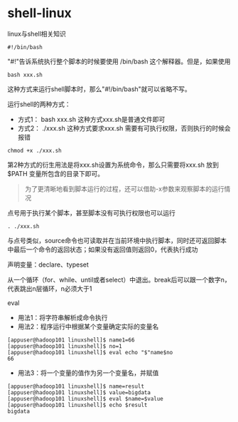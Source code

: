 # shell-linux
linux与shell相关知识



```
#!/bin/bash
```
"#!"告诉系统执行整个脚本的时候要使用 /bin/bash 这个解释器。但是，如果使用
```
bash xxx.sh 
```
这种方式来运行shell脚本时，那么"#!/bin/bash"就可以省略不写。

运行shell的两种方式：
- 方式1： bash xxx.sh 这种方式xxx.sh是普通文件即可
- 方式2： ./xxx.sh  这种方式要求xxx.sh 需要有可执行权限，否则执行的时候会报错
```
chmod +x ./xxx.sh
```
第2种方式的衍生用法是将xxx.sh设置为系统命令，那么只需要将xxx.sh 放到 $PATH 变量所包含的目录下即可。

> 为了更清晰地看到脚本运行的过程，还可以借助-x参数来观察脚本的运行情况

点号用于执行某个脚本，甚至脚本没有可执行权限也可以运行
```
. ./xxx.sh 
```
与点号类似，source命令也可读取并在当前环境中执行脚本，同时还可返回脚本中最后一个命令的返回状态；如果没有返回值则返回0，代表执行成功

声明变量：declare、typeset

从一个循环（for、while、until或者select）中退出。break后可以跟一个数字n，代表跳出n层循环，n必须大于1


eval
- 用法1：将字符串解析成命令执行
- 用法2：程序运行中根据某个变量确定实际的变量名
```
[appuser@hadoop101 linuxshell]$ name1=66
[appuser@hadoop101 linuxshell]$ no=1
[appuser@hadoop101 linuxshell]$ eval echo "$"name$no
66
```
- 用法3：将一个变量的值作为另一个变量名，并赋值
```
[appuser@hadoop101 linuxshell]$ name=result
[appuser@hadoop101 linuxshell]$ value=bigdata
[appuser@hadoop101 linuxshell]$ eval $name=$value
[appuser@hadoop101 linuxshell]$ echo $result
bigdata
```
